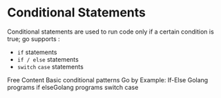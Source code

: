 # Conditional Statements

Conditional statements are used to run code only if a certain condition is true; go supports :

 - `if` statements
 - `if / else` statements
 - `switch` `case` statements

<ResourceGroupTitle>Free Content</ResourceGroupTitle>
<BadgeLink colorScheme='yellow' badgeText='Read' href='https://yourbasic.org/golang/if-else-statement/'>Basic conditional patterns</BadgeLink>
<BadgeLink colorScheme='yellow' badgeText='Read' href='https://gobyexample.com/if-else'>Go by Example: If-Else</BadgeLink>
<BadgeLink colorScheme='yellow' badgeText='Read' href='https://www.golangprograms.com/golang-if-else-statements.html'>Golang programs if else</BadgeLink><BadgeLink colorScheme='yellow' badgeText='Read' href='https://www.golangprograms.com/golang-switch-case-statements.html'>Golang programs switch case</BadgeLink>
